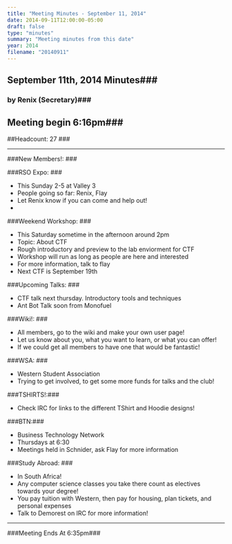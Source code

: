 ```yaml
---
title: "Meeting Minutes - September 11, 2014"
date: 2014-09-11T12:00:00-05:00
draft: false
type: "minutes"
summary: "Meeting minutes from this date"
year: 2014
filename: "20140911"
---
```


## September 11th, 2014 Minutes###
### by Renix (Secretary)###

## Meeting begin 6:16pm###

##Headcount: 27 ###

 - - -

###New Members!: ###

###RSO Expo: ###
* This Sunday 2-5 at Valley 3
* People going so far: Renix, Flay
* Let Renix know if you can come and help out!
* 

###Weekend Workshop: ###
* This Saturday sometime in the afternoon around 2pm
* Topic: About CTF
* Rough introductory and preview to the lab enviorment for CTF
* Workshop will run as long as people are here and interested
* For more information, talk to flay
* Next CTF is September 19th

###Upcoming Talks: ###
* CTF talk next thursday. Introductory tools and techniques
* Ant Bot Talk soon from Monofuel

###Wiki!: ###
* All members, go to the wiki and make your own user page!
* Let us know about you, what you want to learn, or what you can offer!
* If we could get all members to have one that would be fantastic!

###WSA: ###
* Western Student Association
* Trying to get involved, to get some more funds for talks and the club!

###TSHIRTS!:###
* Check IRC for links to the different TShirt and Hoodie designs!

###BTN:###
* Business Technology Network
* Thursdays at 6:30
* Meetings held in Schnider, ask Flay for more information

###Study Abroad: ###
* In South Africa!
* Any computer science classes you take there count as electives towards your degree!
* You pay tuition with Western, then pay for housing, plan tickets, and personal expenses 
* Talk to Demorest on IRC for more information!

- - -

###Meeting Ends At 6:35pm###
